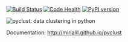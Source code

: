 
[![Build Status](https://travis-ci.org/mirjalil/pyclust.svg?branch=master)](https://travis-ci.org/mirjalil/pyclust)
[![Code Health](https://landscape.io/github/mirjalil/pyclust/master/landscape.svg?style=flat)](https://landscape.io/github/mirjalil/pyclust)
[![PyPI version](https://badge.fury.io/py/pyclust.svg)](http://badge.fury.io/py/pyclust)


![pyclust: data clustering in python](https://github.com/mirjalil/pyclust/blob/master/docs/images/pyclust-logo-tentative.png)


Documentation: http://mirjalil.github.io/pyclust

